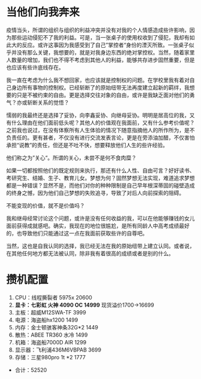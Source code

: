 # 当他们向我奔来

疫情当头，所谓的组织与组织的利益冲突并没有对我的个人情感造成些许影响，因为那些运动侵犯不了我的利益。可是，当一张桌子的使用权收到了侵犯，我却有如此大的反应。或许这事因为我感受到了自己”掌控者“身份的湮灭所致。一张桌子似乎并没有那么关键，我想要的，就是对我身边东西的绝对掌控权。当然，随着家里人数量的增加，我们也不得不考虑到其他人的利益，能够共存进步固然重要，但是也应该有些许底线存在。

我一直在考虑为什么我不想回家，也应该就是控制权的问题。在学校里我有着对自己身边所有事物的控制权。已经斩断了的原始纽带无法再度建立起新的羁绊，我想要的只是不被约束的自由。更是选择交往对象的自由，或许是我缺乏面对他们的勇气？亦或斩断关系的觉悟？

懦弱的我最终还是选择了妥协，向李鑫妥协、向继母妥协。明明是居高位的我，又有什么理由在他们面前低头呢？其他人的价值观在我面前，又有什么参考价值呢？之前我也说过，在没有体察所有人生体验的情况下随意指摘他人的所作所为，是不负责任的。更有甚者，不仅没有进行交流发表言论，更是在旁添油加醋，不仅害怕承担“说教”的责任，但还是不吐不快，想要释放他们人生的些许经验。

他们称之为”关心“。所谓的关心，未尝不是何不食肉糜？

如果一切都按照他们的既定规则来执行，那还有什么人性、自由可言？好好读书、考研究生、结婚、生子、教育儿女。梦想为何？固然梦想无法实现，难道追求梦想都是一种错误？显然不是，而他们对你的种种限制是自己早年根深蒂固的碰壁造成的终身之憾，因为他们自己梦想的失败追寻，导致了对后人向前探索的阻碍。

不能变现的价值，就不是价值吗？

我和继母经常讨论这个问题，或许是没有任何收益的我，可以在他能够赚钱的女儿面前获得成就感吧。确实，我现在的地位很尴尬，是所有同龄人中高考成绩最好的，也导致他们只能通过这一点在我面前获取些许的自尊吧。

当然，这也是自我认同的选择，我已经无法在我的原始纽带上建立认同。或者说，在其他任何地方都无法被认同，除非我有着很高的成绩或者是别的什么。

# 攒机配置

1. CPU：线程撕裂者 5975x   20600
2. **显卡：七彩虹 火神 4090 OC 14999** 现货溢价1700->16699
3. 主板：超威M12SWA-TF 3999
4. 电源：海盗船hx1200 1499
5. 内存：金士顿骇客神条32G\*2 1449
6. 散热：ABEE TR360 水冷 1499
7. 机箱：海盗船7000D AIR 1299
8. 显示器：飞利浦436M6VBPAB 3699
9. 存储：三星980pro 1t \*2 1777
* 合计：52520